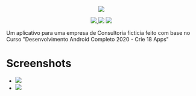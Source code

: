 <link rel="stylesheet" type="text/css" media="all" href="https://raw.githubusercontent.com/DanielOliveiraSouza/ATMConsultoria-Clone/master/css/styles.css">

<p align=center className="logo">
  <img src="https://raw.githubusercontent.com/DanielOliveiraSouza/ATMConsultoria-Clone/master/app/src/main/res/drawable/logo.png"
  />
</p>

<p align=center>
  <a href="https://github.com/DanielOliveiraSouza/ATMConsultoria-Clone/archive/v0.1.0.zip"><img src="https://img.shields.io/badge/Release-v0.1.0-green"/> </a><img src="https://img.shields.io/badge/language-java-blue"/> <a href="https://github.com/DanielOliveiraSouza/ATMConsultoria-Clone/LICENSE.md"><img src="https://img.shields.io/github/license/danieloliveirasouza/ATMConsultoria-Clone"/></a>
</p>




Um aplicativo para uma empresa de Consultoria ficticia feito com base no  Curso "Desenvolvimento Android Completo 2020 - Crie 18 Apps"

Screenshots
====

<p align="center">
	<ul>
		<li><img src="https://raw.githubusercontent.com/DanielOliveiraSouza/ATMConsultoria-Clone/master/screenshots/Screenshot_20200929-173648.png"/></li>
		<li><img src="https://raw.githubusercontent.com/DanielOliveiraSouza/ATMConsultoria-Clone/master/screenshots/Screenshot_20200929-173659.png"/></li>
	</ul>
</p>
